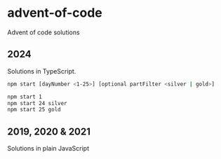# advent-of-code

Advent of code solutions

## 2024

Solutions in TypeScript.

```bash
npm start [dayNumber <1-25>] [optional partFilter <silver | gold>]

npm start 1
npm start 24 silver
npm start 25 gold
```

## 2019, 2020 & 2021

Solutions in plain JavaScript
